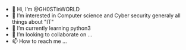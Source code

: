 - 👋 Hi, I’m @GH0STinWORLD
- 👀 I’m interested in Computer science and Cyber security generaly all things about "IT"
- 🌱 I’m currently learning python3
- 💞️ I’m looking to collaborate on ...
- 📫 How to reach me ...

<!---
GH0STinWORLD/GH0STinWORLD is a ✨ special ✨ repository because its `README.md` (this file) appears on your GitHub profile.
You can click the Preview link to take a look at your changes.
--->
